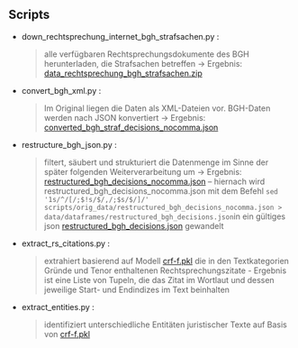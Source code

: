 ## Scripts

- down_rechtsprechung_internet_bgh_strafsachen.py :

  > alle verfügbaren Rechtsprechungsdokumente des BGH herunterladen, die Strafsachen betreffen → Ergebnis: [data_rechtsprechung_bgh_strafsachen.zip](https://github.com/rosaba/legal-decisions-recommender/blob/master/scripts/orig_data/data_rechtsprechung_bgh_strafsachen.zip)
- convert_bgh_xml.py :

  > Im Original liegen die Daten als XML-Dateien vor. BGH-Daten werden nach JSON konvertiert → Ergebnis: [converted_bgh_straf_decisions_nocomma.json](https://github.com/rosaba/legal-decisions-recommender/blob/master/scripts/orig_data/converted_bgh_straf_decisions_nocomma.json)

- restructure_bgh_json.py :

  > filtert, säubert und strukturiert die Datenmenge im Sinne der später folgenden Weiterverarbeitung um → Ergebnis: [restructured_bgh_decisions_nocomma.json](https://github.com/rosaba/legal-decisions-recommender/blob/master/scripts/orig_data/restructured_bgh_decisions_nocomma.json) – hiernach wird restructured_bgh_decisions_nocomma.json mit dem Befehl `sed '1s/^/[/;$!s/$/,/;$s/$/]/' scripts/orig_data/restructured_bgh_decisions_nocomma.json > data/dataframes/restructured_bgh_decisions.json`in ein gültiges json [restructured_bgh_decisions.json](https://github.com/rosaba/legal-decisions-recommender/blob/master/data/dataframes/restructured_bgh_decisions.json) gewandelt

- extract_rs_citations.py :

  > extrahiert basierend auf Modell [crf-f.pkl](https://github.com/rosaba/legal-decisions-recommender/blob/master/scripts/models/crf-f.pkl) die in den Textkategorien Gründe und Tenor enthaltenen Rechtsprechungszitate - Ergebnis ist eine Liste von Tupeln, die das Zitat im Wortlaut und dessen jeweilige Start- und Endindizes im Text beinhalten

- extract_entities.py :

  > identifiziert unterschiedliche Entitäten juristischer Texte auf Basis von [crf-f.pkl](https://github.com/rosaba/legal-decisions-recommender/blob/master/scripts/models/crf-f.pkl)